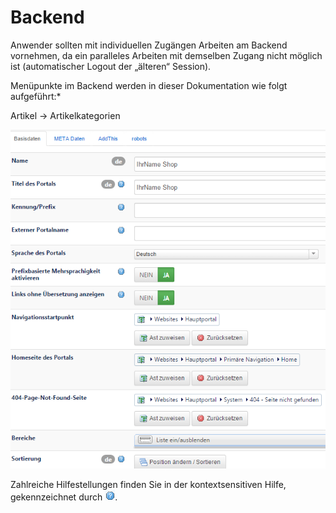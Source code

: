 # Backend

Anwender sollten mit individuellen Zugängen Arbeiten am Backend vornehmen, da ein paralleles Arbeiten mit demselben Zugang nicht möglich ist (automatischer Logout der „älteren“ Session).

Menüpunkte im Backend werden in dieser Dokumentation wie folgt aufgeführt:*

Artikel → Artikelkategorien

![](Chameleon_Anwenderdokumentation_Standardshop_V6.png)

Zahlreiche Hilfestellungen finden Sie in der kontextsensitiven Hilfe, gekennzeichnet durch ![](bildfragezeichen.png).